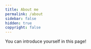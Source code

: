 ```yaml
---
title: About me
permalink: /about
sidebar: false
hidden: true
copyright: false
---
```


You can introduce yourself in this page!
